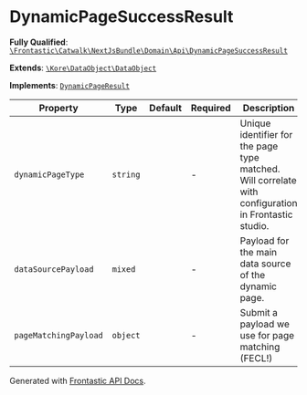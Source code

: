 #  DynamicPageSuccessResult

**Fully Qualified**: [`\Frontastic\Catwalk\NextJsBundle\Domain\Api\DynamicPageSuccessResult`](../../../../../src/php/NextJsBundle/Domain/Api/DynamicPageSuccessResult.php)

**Extends**: [`\Kore\DataObject\DataObject`](https://github.com/kore/DataObject)

**Implements**: [`DynamicPageResult`](DynamicPageResult.md)

Property|Type|Default|Required|Description
--------|----|-------|--------|-----------
`dynamicPageType` | `string` |  | - | Unique identifier for the page type matched. Will correlate with configuration in Frontastic studio.
`dataSourcePayload` | `mixed` |  | - | Payload for the main data source of the dynamic page.
`pageMatchingPayload` | `object` |  | - | Submit a payload we use for page matching (FECL!)

Generated with [Frontastic API Docs](https://github.com/FrontasticGmbH/apidocs).
